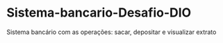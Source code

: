 # Sistema-bancario-Desafio-DIO
Sistema bancário com as operações: sacar, depositar e visualizar extrato

